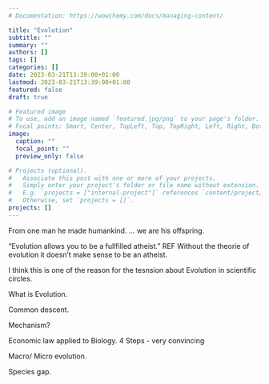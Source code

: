 ```yaml
---
# Documentation: https://wowchemy.com/docs/managing-content/

title: "Evolution"
subtitle: ""
summary: ""
authors: []
tags: []
categories: []
date: 2023-03-21T13:39:00+01:00
lastmod: 2023-03-21T13:39:00+01:00
featured: false
draft: true

# Featured image
# To use, add an image named `featured.jpg/png` to your page's folder.
# Focal points: Smart, Center, TopLeft, Top, TopRight, Left, Right, BottomLeft, Bottom, BottomRight.
image:
  caption: ""
  focal_point: ""
  preview_only: false

# Projects (optional).
#   Associate this post with one or more of your projects.
#   Simply enter your project's folder or file name without extension.
#   E.g. `projects = ["internal-project"]` references `content/project/deep-learning/index.md`.
#   Otherwise, set `projects = []`.
projects: []
---
```



From one man he made humankind. … we are his offspring. 

“Evolution allows you to be a fullfilled atheist.” REF
Without the theorie of evolution it doesn’t make sense to be an atheist. 

I think this is one of the reason for the tesnsion about Evolution in scientific circles. 


What is Evolution.

Common descent. 

Mechanism?

Economic law applied to Biology.
4 Steps - very convincing



Macro/ Micro evolution. 



Species gap.

